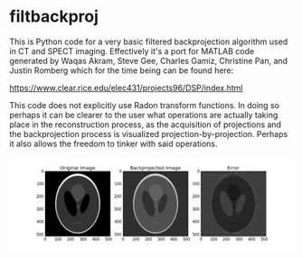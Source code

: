 # filtbackproj

This is Python code for a very basic filtered backprojection algorithm used in CT and SPECT imaging. Effectively it's a port for MATLAB code generated by Waqas Akram, Steve Gee, Charles Gamiz, Christine Pan, and Justin Romberg which for the time being can be found here: 

https://www.clear.rice.edu/elec431/projects96/DSP/index.html

This code does not explicitly use Radon transform functions. In doing so perhaps it can be clearer to the user what operations are actually taking place in the reconstruction process, as the acquisition of projections and the backprojection process is visualized projection-by-projection. Perhaps it also allows the freedom to tinker with said operations. 

![alt text](./figure_2.png)
